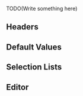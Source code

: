 <!--Title: Cells-->

TODO(Write something here)

## Headers

## Default Values

## Selection Lists

## Editor

